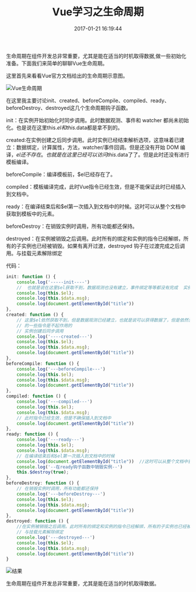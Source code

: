 ﻿---
title: Vue学习之生命周期
date: 2017-01-21 16:19:44
tags: 
    - Vue
    - 生命周期
categories: Vue学习

---

生命周期在组件开发总非常重要，尤其是能在适当的时机取得数据,做一些初始化准备。下面我们来简单的聊聊Vue生命周期。
<!--more-->
这里首先来看看Vue官方文档给出的生命周期示意图。

![Vue生命周期](http://ok3x4ia9b.bkt.clouddn.com/17-1-21/75404643-file_1484986273994_1820a.png)

在这里我主要讨论init、created、beforeCompile、compiled、ready、beforeDestroy、destroyed这几个生命周期钩子函数。

init：在实例开始初始化时同步调用。此时数据观测、事件和 watcher 都尚未初始化。也是说在这里this.$el和this.$data都是拿不到的。

created:在实例创建之后同步调用。此时实例已经结束解析选项，这意味着已建立：数据绑定，计算属性，方法，watcher/事件回调。但是还没有开始 DOM 编译，$el还不存在。也就是在这里已经可以访问this.$data了了。但是此时还没有进行模板编译。

beforeCompile：编译模板前，$el已经存在了。

compiled：模板编译完成，此时Vue指令已经生效，但是不能保证此时已经插入到文档中。

ready：在编译结束后和$el第一次插入到文档中的时候。这时可以从整个文档中获取到模板中的元素。

beforeDestroy：在销毁实例时调用，所有功能都还保持。

destroyed：在实例被销毁之后调用。此时所有的绑定和实例的指令已经解绑，所有的子实例也已经被销毁。如果有离开过渡，destroyed 钩子在过渡完成之后调用。与挂载元素解除绑定

代码：
```js
init: function () {
    console.log('-----init----')
    //  也就是说在这里$el获取不到，数据观测也没有建立，事件绑定等等都没有完成  实例初始化时同步调用
    console.log(this.$el);
    console.log(this.$data.msg);
    console.log(document.getElementById("title"))
},
created: function () {
    // 这里$el依然获取不到，但是数据观测已经建立，也就是说可以获得数据了，但是依然没有开始编译，也就是说Vue
    // 的一些指令是不起作用的
    // 实例创建后同步调用
    console.log('----created---')
    console.log(this.$el);
    console.log(this.$data.msg);
    console.log(document.getElementById("title"))
},
beforeCompile: function () {
    console.log('---beforeCompile---')
    console.log(this.$el);
    console.log(this.$data.msg);
    console.log(document.getElementById("title"))
},
compiled: function () {
    console.log('---compiled---')
    console.log(this.$el);
    console.log(this.$data.msg);
    // 此时指令已经生效，但是不确保插入到文档中
    console.log(document.getElementById("title"))
},
ready: function () {
    console.log('---ready---')
    console.log(this.$el);
    console.log(this.$data.msg);
    // 在编译结束后和$el第一次插入到文档中的时候
    console.log(document.getElementById("title"))  //这时可以从整个文档中获取到模板中的元素
    console.log('--在ready钩子函数中销毁实例--')
    this.$destroy(true);
},
beforeDestroy: function () {
    // 在销毁实例时调用，所有功能都还保持
    console.log('---beforeDestroy---')
    console.log(this.$el);
    console.log(this.$data.msg);
    console.log(document.getElementById("title"))
},
destroyed: function () {
    //在实例被销毁之后调用。此时所有的绑定和实例的指令已经解绑，所有的子实例也已经被销毁。
    // 与挂载元素解除绑定
    console.log('---destroyed---')
    console.log(this.$el);
    console.log(this.$data.msg);
    console.log(document.getElementById("title"))
}
```

![结果](http://ok3x4ia9b.bkt.clouddn.com/17-1-21/56048235-file_1484985260986_9fc2.jpg)

生命周期在组件开发总非常重要，尤其是能在适当的时机取得数据。
